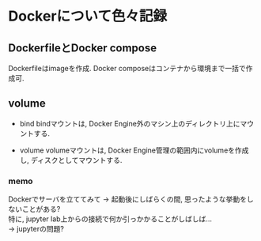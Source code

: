 # Dockerについて色々記録

## DockerfileとDocker compose
Dockerfileはimageを作成. Docker composeはコンテナから環境まで一括で作成可.

## volume
* bind
bindマウントは, Docker Engine外のマシン上のディレクトリ上にマウントする.

* volume
volumeマウントは, Docker Engine管理の範囲内にvolumeを作成し, ディスクとしてマウントする.

### memo
Dockerでサーバを立ててみて -> 起動後にしばらくの間, 思ったような挙動をしないことがある?  
特に, jupyter lab上からの接続で何か引っかかることがしばしば...  
-> jupyterの問題?
